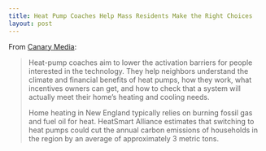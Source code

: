 ```yaml
---
title: Heat Pump Coaches Help Mass Residents Make the Right Choices
layout: post
---
```

From [Canary Media](https://www.canarymedia.com/articles/heat-pumps/heat-pump-coaches-help-neighbors-ditch-fossil-heat-in-massachusetts):
> Heat-pump coaches aim to lower the activation barriers for people interested in the technology. They help neighbors understand the climate and financial benefits of heat pumps, how they work, what incentives owners can get, and how to check that a system will actually meet their home’s heating and cooling needs.
>
> Home heating in New England typically relies on burning fossil gas and fuel oil for heat. HeatSmart Alliance estimates that switching to heat pumps could cut the annual carbon emissions of households in the region by an average of approximately 3 metric tons.